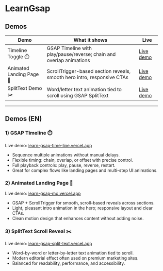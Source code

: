 # LearnGsap

## Demos

| Demo | What it shows | Live |
| --- | --- | --- |
| Timeline Toggle ⏱️ | GSAP Timeline with play/pause/reverse; chain and overlap animations | [Live demo](https://learn-gsap-time-line.vercel.app/) |
| Animated Landing Page 🚀 | ScrollTrigger-based section reveals, smooth hero intro, responsive CTAs | [Live demo](https://learn-gsap-mo.vercel.app/) |
| SplitText Demo ✂️ | Word/letter text animation tied to scroll using GSAP SplitText | [Live demo](https://learn-gsap-split-text.vercel.app/) |

---

## Demos (EN)

### 1) GSAP Timeline ⏱️
Live demo: [learn-gsap-time-line.vercel.app](https://learn-gsap-time-line.vercel.app/)

- Sequence multiple animations without manual delays.
- Flexible timing: chain, overlap, or offset with precise control.
- Full playback controls: play, pause, reverse, restart.
- Great for complex flows like landing pages and multi-step UI animations.

### 2) Animated Landing Page 🚀
Live demo: [learn-gsap-mo.vercel.app](https://learn-gsap-mo.vercel.app/)

- GSAP + ScrollTrigger for smooth, scroll-based reveals across sections.
- Light, pleasant intro animation in the hero; responsive layout and clear CTAs.
- Clean motion design that enhances content without adding noise.

### 3) SplitText Scroll Reveal ✂️
Live demo: [learn-gsap-split-text.vercel.app](https://learn-gsap-split-text.vercel.app/)

- Word-by-word or letter-by-letter text animation tied to scroll.
- Modern editorial effect often used on premium marketing sites.
- Balanced for readability, performance, and accessibility.